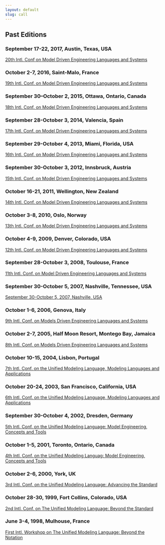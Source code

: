 ```yaml
---
layout: default
slug: call
---
```

<div class="row">
 <div class="col-md-8" markdown="1">

## Past Editions

### September 17-22, 2017, Austin, Texas, USA
<a href="https://www.cs.utexas.edu/models2017/home">20th Intl. Conf on Model Driven Engineering Languages and Systems</a>

### October 2-7, 2016, Saint-Malo, France
<a href="http://models2016.irisa.fr/">19th Intl. Conf. on Model Driven Engineering Languages and Systems</a>

### September 30–October 2, 2015, Ottawa, Ontario, Canada
<a href="http://cruise.eecs.uottawa.ca/models2015/">18th Intl. Conf. on Model Driven Engineering Languages and Systems</a>

### September 28-October 3, 2014, Valencia, Spain
<a href="http://models2014.webs.upv.es/">17th Intl. Conf. on Model Driven Engineering Languages and Systems</a>

### September 29-October 4, 2013, Miami, Florida, USA
<a href="http://models2013.lcc.uma.es/">16th Intl. Conf. on Model Driven Engineering Languages and Systems</a>

### September 30-October 3, 2012, Innsbruck, Austria
<a href="http://www.models2012.info/">15th Intl. Conf. on Model Driven Engineering Languages and Systems</a>

### October 16-21, 2011, Wellington, New Zealand
<a href="http://ecs.victoria.ac.nz/Events/MODELS2011/">14th Intl. Conf. on Model Driven Engineering Languages and Systems</a>

### October 3-8, 2010, Oslo, Norway
<a href="http://models2010.ifi.uio.no/">13th Intl. Conf. on Model Driven Engineering Languages and Systems</a>

### October 4-9, 2009, Denver, Colorado, USA
<a href="http://www.cs.colostate.edu/models09/index.html">12th Intl. Conf. on Model Driven Engineering Languages and Systems</a>

### September 28-October 3, 2008, Toulouse, France
<a href="http://www.irit.fr/models/index.html">11th Intl. Conf. on Model Driven Engineering Languages and Systems</a>

### September 30-October 5, 2007, Nashville, Tennessee, USA
<a href="http://models2007.isis.vanderbilt.edu/index.html">September 30-October 5, 2007, Nashville, USA</a>

### October 1-6, 2006, Genova, Italy
<a href="http://web.archive.org/web/20070609154305/http://www.disi.unige.it/researchsites/models06/">9th Intl. Conf. on Models Driven Engineering Languages and Systems</a>

### October 2-7, 2005, Half Moon Resort, Montego Bay, Jamaica
<a href="http://www.cs.colostate.edu/models05">8th Intl. Conf. on Models Driven Engineering Languages and Systems</a>

### October 10-15, 2004, Lisbon, Portugal
<a href="http://ctp.di.fct.unl.pt/UML2004/">7th Intl. Conf. on the Unified Modeling Language, Modeling Languages and Applications</a>

### October 20-24, 2003, San Francisco, California, USA
<a href="http://web.archive.org/web/20041207030726/http://ase.arc.nasa.gov/uml03/">6th Intl. Conf. on the Unified Modeling Language, Modeling Languages and Applications</a>

### September 30-October 4, 2002, Dresden, Germany
<a href="http://web.archive.org/web/20021109171924/www.inf.tu-dresden.de/uml/index.html">5th Intl. Conf. on the Unified Modeling Language: Model Engineering, Concepts and Tools</a>

### October 1-5, 2001, Toronto, Ontario, Canada
<a href="http://www.cs.toronto.edu/uml2001/">4th Intl. Conf. on the Unified Modeling Languag: Model Engineering, Concepts and Tools</a>

### October 2-6, 2000, York, UK
<a href="http://web.archive.org/web/20011211123038/http://www.cs.york.ac.uk/uml2000/">3rd Intl. Conf. on the Unified Modeling Language: Advancing the Standard </a>

### October 28-30, 1999, Fort Collins, Colorado, USA
<a href="http://web.archive.org/web/20001218004600/www.cs.colostate.edu/UML99">
2nd Intl. Conf. on The Unified Modeling Language: Beyond the Standard</a>

### June 3-4, 1998, Mulhouse, France
<a href="http://web.archive.org/web/20001205155000/www.essaim.univ-mulhouse.fr/uml/evenements/index.html">First Intl. Workshop on The Unified Modeling Language: Beyond the Notation</a>
</div>
</div>
